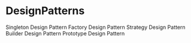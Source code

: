 # DesignPatterns
Singleton Design Pattern
Factory Design Pattern
Strategy Design Pattern
Builder Design Pattern
Prototype Design Pattern

